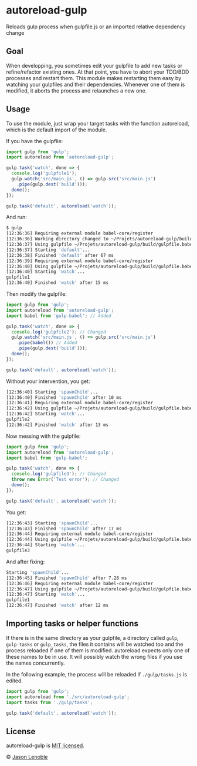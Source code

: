 # autoreload-gulp
Reloads gulp process when gulpfile.js or an imported relative dependency change

## Goal

When developping, you sometimes edit your gulpfile to add new tasks or refine/refactor existing ones. At that point, you have to abort your TDD/BDD processes and restart them. This module makes restarting them easy by watching your gulpfiles and their dependencies. Whenever one of them is modified, it aborts the process and relaunches a new one.

## Usage

To use the module, just wrap your target tasks with the function autoreload, which is the default import of the module.

If you have the gulpfile:

```js
import gulp from 'gulp';
import autoreload from 'autoreload-gulp';

gulp.task('watch', done => {
  console.log('gulpfile1');
  gulp.watch('src/main.js', () => gulp.src('src/main.js')
    .pipe(gulp.dest('build')));
  done();
});

gulp.task('default', autoreload('watch'));
```

And run:

```bash
$ gulp
[12:36:36] Requiring external module babel-core/register
[12:36:36] Working directory changed to ~/Projets/autoreload-gulp/build
[12:36:37] Using gulpfile ~/Projets/autoreload-gulp/build/gulpfile.babel.js
[12:36:37] Starting 'default'...
[12:36:38] Finished 'default' after 67 ms
[12:36:39] Requiring external module babel-core/register
[12:36:40] Using gulpfile ~/Projets/autoreload-gulp/build/gulpfile.babel.js
[12:36:40] Starting 'watch'...
gulpfile1
[12:36:40] Finished 'watch' after 15 ms
```

Then modify the gulpfile:

```js
import gulp from 'gulp';
import autoreload from 'autoreload-gulp';
import babel from 'gulp-babel'; // Added

gulp.task('watch', done => {
  console.log('gulpfile2'); // Changed
  gulp.watch('src/main.js', () => gulp.src('src/main.js')
    .pipe(babel()) // Added
    .pipe(gulp.dest('build')));
  done();
});

gulp.task('default', autoreload('watch'));
```

Without your intervention, you get:

```bash
[12:36:40] Starting 'spawnChild'...
[12:36:40] Finished 'spawnChild' after 10 ms
[12:36:41] Requiring external module babel-core/register
[12:36:42] Using gulpfile ~/Projets/autoreload-gulp/build/gulpfile.babel.js
[12:36:42] Starting 'watch'...
gulpfile2
[12:36:42] Finished 'watch' after 13 ms
```

Now messing with the gulpfile:

```js
import gulp from 'gulp';
import autoreload from 'autoreload-gulp';
import babel from 'gulp-babel';

gulp.task('watch', done => {
  console.log('gulpfile3'); // Changed
  throw new Error('Test error'); // Changed
  done();
});

gulp.task('default', autoreload('watch'));
```

You get:

```bash
[12:36:43] Starting 'spawnChild'...
[12:36:43] Finished 'spawnChild' after 17 ms
[12:36:44] Requiring external module babel-core/register
[12:36:44] Using gulpfile ~/Projets/autoreload-gulp/build/gulpfile.babel.js
[12:36:44] Starting 'watch'...
gulpfile3
```

And after fixing:

```bash
Starting 'spawnChild'...
[12:36:45] Finished 'spawnChild' after 7.28 ms
[12:36:46] Requiring external module babel-core/register
[12:36:47] Using gulpfile ~/Projets/autoreload-gulp/build/gulpfile.babel.js
[12:36:47] Starting 'watch'...
gulpfile1
[12:36:47] Finished 'watch' after 12 ms
```

## Importing tasks or helper functions

If there is in the same directory as your gulpfile, a directory called ```gulp```, ```gulp-tasks``` or ```gulp_tasks```, the files it contains will be watched too and the process reloaded if one of them is modified. autoreload expects only one of these names to be in use. It will possibly watch the wrong files if you use the names concurrently.

In the following example, the process will be reloaded if ```./gulp/tasks.js``` is edited.

```js
import gulp from 'gulp';
import autoreload from './src/autoreload-gulp';
import tasks from './gulp/tasks';

gulp.task('default', autoreload('watch'));
```

## License

autoreload-gulp is [MIT licensed](./LICENSE).

© [Jason Lenoble](mailto:jason.lenoble@gmail.com)
